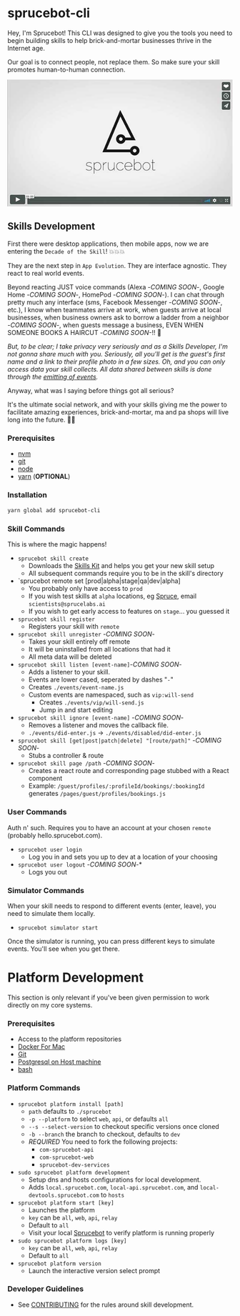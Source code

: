 # sprucebot-cli
Hey, I'm Sprucebot! This CLI was designed to give you the tools you need to begin building skills to help brick-and-mortar businesses thrive in the Internet age. 

Our goal is to connect people, not replace them. So make
sure your skill promotes human-to-human connection.

[![Watch Vignette 1](images/video-poster.jpg?raw=true)](https://vimeo.com/196923365)

## Skills Development
First there were desktop applications, then mobile apps, now we are entering the `Decade of the Skill`!  💥💥💥

They are the next step in `App Evolution`. They are interface agnostic. They react to real world events. 

Beyond reacting JUST voice commands (Alexa -*COMING SOON*-, Google Home -*COMING SOON*-, HomePod -*COMING SOON*-). I can chat through pretty much any interface (sms, Facebook Messenger -*COMING SOON*-, etc.), I know when teammates arrive at work, when guests arrive at local businesses, when business owners ask to borrow a ladder from a neighbor -*COMING SOON*-, when guests message a business, EVEN WHEN SOMEONE BOOKS A HAIRCUT -*COMING SOON*-!! 💇

*But, to be clear; I take privacy very seriously and as a Skills Developer, I'm not gonna share much  with you. Seriously, all you'll get is the guest's first name and a link to their profile photo in a few sizes. Oh, and you can only access data your skill collects. All data shared between skills is done through the [emitting of events](https://github.com/liquidg3/sprucebot-skills-kit/blob/dev/docs/events.md).*

Anyway, what was I saying before things got all serious?

It's the ultimate social network, and with your skills giving me the power to
facilitate amazing experiences, brick-and-mortar, ma and pa shops will live long into the future. 🌲🤖

### Prerequisites
* [nvm](https://github.com/creationix/nvm/blob/master/README.md)
* [git](https://git-scm.com/downloads)
* [node](https://nodejs.org)
* [yarn](https://github.com/yarnpkg/yarn) (**OPTIONAL**)

### Installation
```bash
yarn global add sprucebot-cli

```


### Skill Commands
This is where the magic happens!

* `sprucebot skill create`
  * Downloads the [Skills Kit](https://github.com/sprucelabsai/sprucebot-skills-kit) and helps you get your new skill setup
  * All subsequent commands require you to be in the skill's directory
* `sprucebot remote set [prod|alpha|stage|qa|dev|alpha]
  * You probably only have access to `prod`
  * If you wish test skills at `alpha` locations, eg [Spruce](https://vimeo.com/214239239), email `scientists@sprucelabs.ai`
  * If you wish to get early access to features on `stage`... you guessed it
* `sprucebot skill register`
  * Registers your skill with `remote`
* `sprucebot skill unregister` -*COMING SOON*-
  * Takes your skill entirely off remote
  * It will be uninstalled from all locations that had it
  * All meta data will be deleted
* `sprucebot skill listen [event-name]`-*COMING SOON*-
  * Adds a listener to your skill. 
  * Events are lower cased, seperated by dashes "`-`"
  * Creates `./events/event-name.js`
  * Custom events are namespaced, such as `vip:will-send`
    * Creates `./events/vip/will-send.js`
    * Jump in and start editing
* `sprucebot skill ignore [event-name]` -*COMING SOON*-
  * Removes a listener and moves the callback file.
  * `./events/did-enter.js` -> `./events/disabled/did-enter.js`
* `sprucebot skill [get|post|patch|delete] "[route/path]"` -*COMING SOON*-
  * Stubs a controller & route
* `sprucebot skill page /path` -*COMING SOON*-
  * Creates a react route and corresponding page stubbed with a React component
  * Example: `/guest/profiles/:profileId/bookings/:bookingId` generates `/pages/guest/profiles/bookings.js`

### User Commands
Auth n' such. Requires you to have an account at your chosen `remote` (probably hello.sprucebot.com).

* `sprucebot user login`
  * Log you in and sets you up to dev at a location of your choosing
* `sprucebot user logout` -*COMING SOON*-*
  * Logs you out

### Simulator Commands
When your skill needs to respond to different events (enter, leave), you need to simulate them locally.

* `sprucebot simulator start`

Once the simulator is running, you can press different keys to simulate events. You'll see when you get there.

#  Platform Development
This section is only relevant if you've been given permission to work directly on my core systems.

### Prerequisites
* Access to the platform repositories
* [Docker For Mac](https://www.docker.com/docker-mac)
* [Git](https://git-scm.com)
* [Postgresql on Host machine](https://www.moncefbelyamani.com/how-to-install-postgresql-on-a-mac-with-homebrew-and-lunchy/)
* [bash](https://www.gnu.org/software/bash/)

### Platform Commands

* `sprucebot platform install [path]`
  * `path` defaults to `./sprucebot`
  * `-p --platform` to select `web`, `api`, or defaults `all`
  * `--s --select-version` to checkout specific versions once cloned
  * `-b --branch` the branch to checkout, defaults to `dev`
  * *REQUIRED* You need to fork the following projects:
    * `com-sprucebot-api`
    * `com-sprucebot-web`
    * `sprucebot-dev-services`
* `sudo sprucebot platform development`
  * Setup dns and hosts configurations for local development.
  * Adds `local.sprucebot.com`, `local-api.sprucebot.com`, and `local-devtools.sprucebot.com` to `hosts`
* `sprucebot platform start [key]`
  * Launches the platform
  * `key` can be `all`, `web`, `api`, `relay`
  * Default to `all`
  * Visit your local [Sprucebot](https://local.sprucebot.com) to verify platform is running properly
* `sudo sprucebot platform logs [key]`
  * `key` can be `all`, `web`, `api`, `relay`
  * Default to `all`
* `sprucebot platform version`
  * Launch the interactive version select prompt

### Developer Guidelines
* See [CONTRIBUTING](https://github.com/sprucelabsai/sprucebot-cli/blob/dev/docs/CONTRIBUTING.md) for the rules around skill development.
